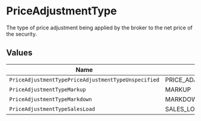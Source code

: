 # PriceAdjustmentType

The type of price adjustment being applied by the broker to the net price of the security.


## Values

| Name                                                | Value                                               |
| --------------------------------------------------- | --------------------------------------------------- |
| `PriceAdjustmentTypePriceAdjustmentTypeUnspecified` | PRICE_ADJUSTMENT_TYPE_UNSPECIFIED                   |
| `PriceAdjustmentTypeMarkup`                         | MARKUP                                              |
| `PriceAdjustmentTypeMarkdown`                       | MARKDOWN                                            |
| `PriceAdjustmentTypeSalesLoad`                      | SALES_LOAD                                          |